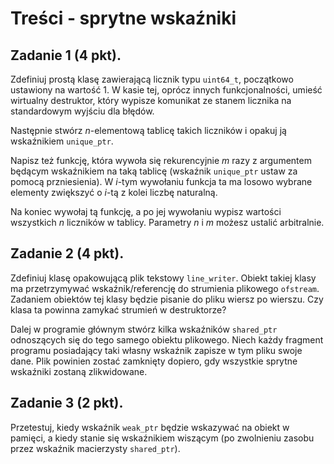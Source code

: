 # Treści - sprytne wskaźniki
## Zadanie 1 (4 pkt).
Zdefiniuj prostą klasę zawierającą licznik typu `uint64_t`, początkowo ustawiony na wartość 1. W kasie tej, oprócz innych funkcjonalności, umieść wirtualny destruktor, który wypisze komunikat ze stanem licznika na standardowym wyjściu dla błędów.

Następnie stwórz _n_-elementową tablicę takich liczników i opakuj ją wskaźnikiem `unique_ptr`.

Napisz też funkcję, która wywoła się rekurencyjnie _m_ razy z argumentem będącym wskaźnikiem na taką tablicę (wskaźnik `unique_ptr` ustaw za pomocą przniesienia). W _i_-tym wywołaniu funkcja ta ma losowo wybrane elementy zwiększyć o _i_-tą z kolei liczbę naturalną.

Na koniec wywołaj tą funkcję, a po jej wywołaniu wypisz wartości wszystkich _n_ liczników w tablicy. Parametry _n_ i _m_ możesz ustalić arbitralnie.

## Zadanie 2 (4 pkt).
Zdefiniuj klasę opakowującą plik tekstowy `line_writer`. Obiekt takiej klasy ma przetrzymywać wskaźnik/referencję do strumienia plikowego `ofstream`. Zadaniem obiektów tej klasy będzie pisanie do pliku wiersz po wierszu. Czy klasa ta powinna zamykać strumień w destruktorze?

Dalej w programie głównym stwórz kilka wskaźników `shared_ptr` odnoszących się do tego samego obiektu plikowego. Niech każdy fragment programu posiadający taki własny wskaźnik zapisze w tym pliku swoje dane. Plik powinien zostać zamknięty dopiero, gdy wszystkie sprytne wskaźniki zostaną zlikwidowane.

## Zadanie 3 (2 pkt).
Przetestuj, kiedy wskaźnik `weak_ptr` będzie wskazywać na obiekt w pamięci, a kiedy stanie się wskaźnikiem wiszącym (po zwolnieniu zasobu przez wskaźnik macierzysty `shared_ptr`).

